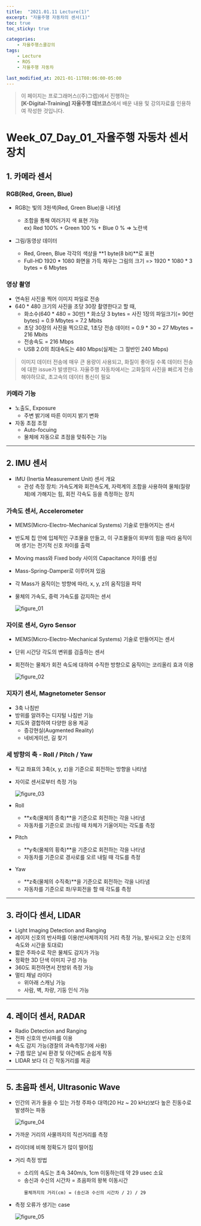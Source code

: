 ```yaml
---
title:  "2021.01.11 Lecture(1)"
excerpt: "자율주행 자동차의 센서(1)"
toc: true
toc_sticky: true

categories:
    - 자율주행스쿨강의
tags:
    - Lecture
    - ROS
    - 자율주행 자동차

last_modified_at: 2021-01-11T08:06:00-05:00
---
```


>이 페이지는 프로그래머스((주)그렙)에서 진행하는\
**[K-Digital-Training] 자율주행 데브코스**에서 배운 내용 및 강의자료를 인용하여 작성한 것입니다.

# Week_07_Day_01_자율주행 자동차 센서 장치

## 1. 카메라 센서
### RGB(Red, Green, Blue)
- RGB는 빛의 3원색(Red, Green Blue)을 나타냄
    - 조합을 통해 여러가지 색 표현 가능\
    ex) Red 100% + Green 100 % + Blue 0 % => 노란색

- 그림/동영상 데이터
    - Red, Green, Blue 각각의 색상을 **1 byte(8 bit)**로 표현
    - Full-HD 1920 * 1080 화면을 가득 채우는 그림의 크기 => 1920 * 1080 * 3 bytes = 6 Mbytes

### 영상 촬영
- 연속된 사진을 찍어 이미지 파일로 전송
- 640 * 480 크기의 사진을 초당 30장 촬영한다고 할 때,
    - 화소수(640 * 480 = 30만) * 화소당 3 bytes = 사진 1장의 파일크기(= 90만 bytes) = 0.9 Mbytes = 7.2 Mbits
    - 초당 30장의 사진을 찍으므로, 1초당 전송 데이터 = 0.9 * 30 = 27 Mbytes = 216 Mbits
    - 전송속도 = 216 Mbps
    - USB 2.0의 최대속도는 480 Mbps(실제는 그 절반인 240 Mbps)
>이미지 데이터 전송에 매우 큰 용량이 사용되고, 화질이 좋아질 수록 데이터 전송에 대한 issue가 발생한다.
>자율주행 자동차에서는 고화질의 사진을 빠르게 전송해야하므로, 초고속의 데이터 통신이 필요

### 카메라 기능
- 노출도, Exposure
    - 주변 밝기에 따른 이미지 밝기 변화
- 자동 초점 조정
    - Auto-focuing
    - 물체에 자동으로 초점을 맞춰주는 기능
---
## 2. IMU 센서
- IMU (Inertia Measurement Unit) 센서 개요
    - 관성 측정 장치: 가속도계와 회전속도계, 자력계의 조합을 사용하여 물체(질량체)에 가해지는 힘, 회전 각속도 등을 측정하는 장치

### 가속도 센서, Accelerometer
- MEMS(Micro-Electro-Mechanical Systems) 기술로 만들어지는 센서
- 반도체 칩 안에 입체적인 구조물을 만들고, 이 구조물들이 외부의 힘을 따라 움직이며 생기는 전기적 신호 차이를 출력
- Moving mass와 Fixed body 사이의 Capacitance 차이를 센싱
- Mass-Spring-Damper로 이루어져 있음
- 각 Mass가 움직이는 방향에 따라, x, y, z의 움직임을 파악
- 물체의 가속도, 중력 가속도를 감지하는 센서
    
    ![figure_01](/assets/images/lecture/week07_imgs/01/figure_01.png)

### 자이로 센서, Gyro Sensor
- MEMS(Micro-Electro-Mechanical Systems) 기술로 만들어지는 센서
- 단위 시간당 각도의 변위를 검출하는 센서
- 회전하는 물체가 회전 속도에 대하여 수직한 방향으로 움직이는 코리올리 효과 이용

    ![figure_02](/assets/images/lecture/week07_imgs/01/figure_02.png)

### 지자기 센서, Magnetometer Sensor
- 3축 나침반
- 방위를 알려주는 디지털 나침반 기능
- 지도와 결합하여 다양한 응용 제공
    - 증강현실(Augmented Reality)
    - 네비게이션, 길 찾기

### 세 방향의 축 - Roll / Pitch / Yaw
- 직교 좌표의 3축(x, y, z)을 기준으로 회전하는 방향을 나타냄
- 자이로 센서로부터 측정 가능

    ![figure_03](/assets/images/lecture/week07_imgs/01/figure_03.png)

- Roll
    - **x축(물체의 종축)**을 기준으로 회전하는 각을 나타냄
    - 자동차를 기준으로 코너링 때 차체가 기울어지는 각도를 측정
- Pitch
    - **y축(물체의 횡축)**을 기준으로 회전하는 각을 나타냄
    - 자동차를 기준으로 경사로를 오르 내릴 때 각도를 측정
- Yaw
    - **z축(물체의 수직축)**을 기준으로 회전하는 각을 나타냄
    - 자동차를 기준으로 좌/우회전을 할 때 각도를 측정
---
## 3. 라이다 센서, LIDAR
- Light Imaging Detection and Ranging
- 레이저 신호의 반사파를 이용(반사체까지의 거리 측정 가능, 발사되고 오는 신호의 속도와 시간을 토대로)
- 짧은 주파수로 작은 물체도 감지가 가능
- 정확한 3D 단색 이미지 구성 가능
- 360도 회전하면서 전방위 측정 가능
- 멀티 채널 라이다
    - 위아래 스캐닝 가능
    - 사람, 벽, 차량, 기둥 인식 가능
---
## 4. 레이더 센서, RADAR
- Radio Detection and Ranging
- 전파 신호의 반사파를 이용
- 속도 감지 가능(경찰의 과속측정기에 사용)
- 구름 많은 날씨 환경 및 야간에도 손쉽게 작동
- LIDAR 보다 더 긴 작동거리를 제공
---
## 5. 초음파 센서, Ultrasonic Wave
- 인간의 귀가 들을 수 있는 가청 주파수 대역(20 Hz ~ 20 kHz)보다 높은 진동수로 발생하는 파동

    ![figure_04](/assets/images/lecture/week07_imgs/01/figure_04.png)

- 가까운 거리의 사물까지의 직선거리를 측정
- 라이더에 비해 정확도가 많이 떨어짐
- 거리 측정 방법
    - 소리의 속도는 초속 340m/s, 1cm 이동하는데 약 29 usec 소요
    - 송신과 수신의 시간차 = 초음파의 왕복 이동시간
        ```
        물체까지의 거리(cm) = (송신과 수신의 시간차 / 2) / 29 
        ```
- 측정 오류가 생기는 case

    ![figure_05](/assets/images/lecture/week07_imgs/01/figure_05.png)
